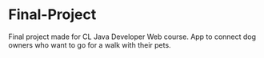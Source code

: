 # Final-Project
Final project made for CL Java Developer Web course.
App to connect dog owners who want to go for a walk with their pets.
